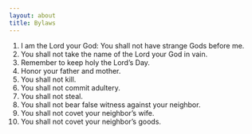 ```yaml
---
layout: about
title: Bylaws
---
```


1. I am the Lord your God: You shall not have strange Gods before me.
2. You shall not take the name of the Lord your God in vain.
3. Remember to keep holy the Lord’s Day.
4. Honor your father and mother.
5. You shall not kill.
6. You shall not commit adultery.
7. You shall not steal.
8. You shall not bear false witness against your neighbor.
9. You shall not covet your neighbor’s wife.
10. You shall not covet your neighbor’s goods.

